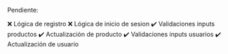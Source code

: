 Pendiente:

❌ Lógica de registro
❌ Lógica de inicio de sesion
✔️ Validaciones inputs productos
✔️ Actualización de producto
✔️ Validaciones inputs usuarios
✔️ Actualización de usuario